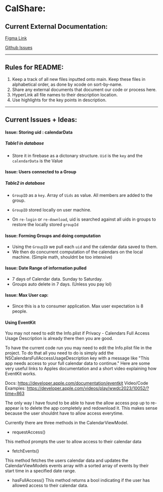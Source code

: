 # CalShare:

## Current External Documentation:

[Figma Link](https://www.figma.com/file/LdDJt5Q6lnb4CsLLT1BDb6/ECS189E-Project-UI?type=design&node-id=01&mode=design&t=z8j25F6VY80fcINF-0)

[Github Issues](https://github.com/NitishGupta2306/CalShare/issues)

---
## Rules for README:
1. Keep a track of all new files inputted onto main. Keep these files in alphabetical order, as done by xcode on sort-by-name.
2. Share any external documents that document our code or process here.
3. HyperLink all file names to their description location.
4. Use highlights for the key points in description.

---

## Current Issues + Ideas:

#### Issue: Storing uid : calendarData
##### Table1 in database
- Store it in firebase as a dictonary structure. `Uid` is the `key` and the `calendarData` is the Value

#### Issue: Users connected to a Group
##### Table2 in database
- `GroupID` as a `key`. Array of `Uids` as value. All members are added to the group.

- `GroupID` stored locally on user machine.
                    
- On `re-login` or `re-download`, uid is searched against all uids in groups to restore the locally stored `groupId`


#### Issue: Forming Groups and doing computation
- Using the `GroupID` we pull each `uid` and the calendar data saved to them. 
- We then do concurrent computation of the calendars on the local machine. (Simple math, shouldnt be too intensive)

#### Issue: Date Range of information pulled
- 7 days of Calendar data. Sunday to Saturday.
- Groups auto delete in 7 days. (Unless you pay lol)

#### Issue: Max User cap:
- Since this is a to consumer application. Max user expectation is 8 people.

#### Using EventKit
You may not need to edit the Info.plist if Privacy - Calendars Full Access Usage Description
is already there then you are good.

To have the current code run you may need to edit the Info.plist file in the project. To do that all you need to do is simply add the NSCalendarsFullAccessUsageDescription key with a message like "This app needs access to your full calendar data to continue." Here are some very useful links to Apples documentation and a short video explaining how EventKit works.

Docs: https://developer.apple.com/documentation/eventkit Video/Code Examples: https://developer.apple.com/videos/play/wwdc2023/10052/?time=863

The only way I have found to be able to have the allow access pop up to re-appear is to delete the app completely and redownload it. This makes sense because the user shouldnt have to allow access everytime.

Currently there are three methods in the CalendarViewModel.
- requestAccess()

This method prompts the user to allow access to their calendar data
- fetchEvents()

This method fetches the users calendar data and updates the CalendarViewModels
events array with a sorted array of events by their start time in a specified
date range.
- hasFullAccess()
This method returns a bool indicating if the user has allowed access to their
calendar data.
